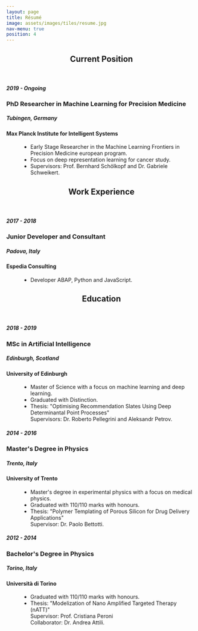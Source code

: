 ```yaml
---
layout: page
title: Résumé
image: assets/images/tiles/resume.jpg
nav-menu: true
position: 4
---
```


<!-- Main -->
<div id="main"  class="alt">

<!-- One -->
<section id="current-position" class="background-accent5">
	<div class="inner" >
        <header class="major">
			<h1>Current Position</h1>
		</header>
		<dl>
            <dt>
                <div class="resume_item_title">
                    <div class="resume_title_left">
                        <h5>2019 - Ongoing</h5>
                        <h3>PhD Researcher in Machine Learning for Precision Medicine</h3>
                    </div>    
                    <div class="resume_title_right">
                        <h5>Tubingen, Germany</h5>
                        <h4>Max Planck Institute for Intelligent Systems</h4>         
                    </div>
                </div>
            </dt>
            <dd class="resume_item_description">
                <ul>
                    <li>Early Stage Researcher in the Machine Learning Frontiers in Precision Medicine european program. </li>
                    <li>Focus on deep representation learning for cancer study. </li>
                    <li>Supervisors: Prof. Bernhard Schölkopf and Dr. Gabriele Schweikert.</li>
                </ul>
            </dd>
        </dl>
        <!--<div style="padding:0.5em 0; text-align: center;">
            <a href="#" class="button special big" style="display: inline-block;">Download Résumé</a>
        </div>  -->
	</div>
</section>


<!--<section id="download-resume" class="background-accent1" style="text-align: center;">
    <div style="padding:0.5em 0; text-align: center;">
        <a href="#" class="button special big" style="display: inline-block;">Download Resume</a>
    </div>  
</section>-->
	
<section id="work-experience" class="background-accent3">
    <div class="inner">
        <header class="major">
			<h1>Work Experience</h1>
		</header>
		<dl>
            <dt>
                <div class="resume_item_title">
                    <div class="resume_title_left">
                        <h5>2017 - 2018</h5>
                        <h3>Junior Developer and Consultant</h3>
                    </div>    
                    <div class="resume_title_right">
                        <h5>Padova, Italy</h5>
                        <h4>Espedia Consulting</h4>         
                    </div>
                </div>
            </dt>
            <dd class="resume_item_description">
                <ul>
                    <li>Developer ABAP, Python and JavaScript. </li>
                </ul>
            </dd>
        </dl>
	</div>
</section>

<section id="education" class="background-accent2">
	<div class="inner">
        <header class="major">
			<h1>Education</h1>
		</header>
		<dl>
            <dt>
                <div class="resume_item_title">
                    <div class="resume_title_left">
                        <h5>2018 - 2019</h5>
                        <h3>MSc in Artificial Intelligence</h3>
                    </div>    
                    <div class="resume_title_right">
                        <h5>Edinburgh, Scotland</h5>
                        <h4>University of Edinburgh</h4>         
                    </div>
                </div>
            </dt>
            <dd class="resume_item_description">
                <ul>
                    <li>Master of Science with a focus on machine learning and deep learning. </li>
                    <li>Graduated with Distinction.</li>
                    <li>Thesis: "Optimising Recommendation Slates Using Deep Determinantal Point Processes" <br />
                    Supervisors: Dr. Roberto Pellegrini and Aleksandr Petrov.</li>
                </ul>
            </dd>
            <dt>
                <div class="resume_item_title">
                    <div class="resume_title_left">
                        <h5>2014 - 2016</h5>
                        <h3>Master's Degree in Physics</h3>
                    </div>    
                    <div class="resume_title_right">
                        <h5>Trento, Italy</h5>
                        <h4>University of Trento</h4>         
                    </div>
                </div>
            </dt>
            <dd class="resume_item_description">
                <ul>
                    <li>Master's degree in experimental physics with a focus on medical physics. </li>
                    <li>Graduated with 110/110 marks with honours. </li>
                    <li>Thesis: "Polymer Templating of Porous Silicon for Drug Delivery Applications" <br />
                    Supervisor: Dr. Paolo Bettotti.</li>
                </ul>
            </dd>
                        <dt>
                <div class="resume_item_title">
                    <div class="resume_title_left">
                        <h5>2012 - 2014</h5>
                        <h3>Bachelor's Degree in Physics</h3>
                    </div>    
                    <div class="resume_title_right">
                        <h5>Torino, Italy</h5>
                        <h4>Università di Torino</h4>         
                    </div>
                </div>
            </dt>
            <dd class="resume_item_description">
                <ul>
                    <li>Graduated with 110/110 marks with honours. </li>
                    <li>Thesis: "Modelization of Nano Amplified Targeted Therapy (nATT)" <br />
                    Supervisor: Prof. Cristiana Peroni <br />
                    Collaborator: Dr. Andrea Attili.</li>
                </ul>
            </dd>
        </dl>
	</div>
</section>

    
</div>